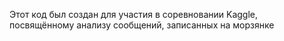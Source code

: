 Этот код был создан для участия в соревновании Kaggle, посвящённому анализу сообщений, записанных на морзянке

